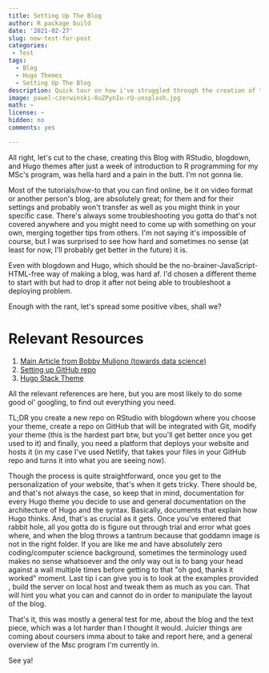 ```yaml
---
title: Setting Up The Blog
author: R package build
date: '2021-02-27'
slug: new-test-for-post
categories:
 - Test
tags:
  - Blog
  - Hugo Themes
  - Setting Up The Blog
description: Quick tour on how i've struggled through the creation of this blog
image: pawel-czerwinski-8uZPynIu-rQ-unsplash.jpg 
math: ~
license: ~
hidden: no
comments: yes

---
```

All right, let's cut to the chase, creating this Blog with RStudio, blogdown, and Hugo themes after just a week of introduction to R programming for my MSc's program, was hella hard and a pain in the butt. I'm not gonna lie. 

Most of the tutorials/how-to that you can find online, be it on video format or another person's blog, are absolutely great; for them and for their settings and probably won't transfer as well as you might think in your specific case. There's always some troubleshooting you gotta do that's not covered anywhere and you might need to come up with something on your own, merging together tips from others. I'm not saying it's impossible of course, but I was surprised to see how hard and sometimes no sense (at least for now, I'll probably get better in the future) it is.

Even with blogdown and Hugo, which should be the no-brainer-JavaScript-HTML-free way of making a blog, was hard af. I'd chosen a different theme to start with but had to drop it after not being able to troubleshoot a deploying problem. 

Enough with the rant, let's spread some positive vibes, shall we?

# Relevant Resources
1. [Main Article from Bobby Muljono (towards data science)](https://towardsdatascience.com/a-data-analysts-guide-to-creating-your-personal-website-with-r-f0079ba9b81c)  
2. [Setting up GitHub repo](https://medium.com/@aklson_DS/how-to-properly-setup-your-github-repository-mac-version-3a8047b899e5)  
3. [Hugo Stack Theme](https://themes.gohugo.io/hugo-theme-stack/)
  
  
    
All the relevant references are here, but you are most likely to do some good ol' googling, to find out everything you need.

TL;DR you create a new repo on RStudio with blogdown where you choose your theme, create a repo on GitHub that will be integrated with Git, modify your theme (this is the hardest part btw, but you'll get better once you get used to it) and finally, you need a platform that deploys your website and hosts it (in my case I've used Netlify, that takes your files in your GitHub repo and turns it into what you are seeing now).

Though the process is quite straightforward, once you get to the personalization of your website, that's when it gets tricky. There should be, and that's not always the case, so keep that in mind, documentation for every Hugo theme you decide to use and general documentation on the architecture of Hugo and the syntax. Basically, documents that explain how Hugo thinks. And, that's as crucial as it gets. Once you've entered that rabbit hole, all you gotta do is figure out through trial and error what goes where, and when the blog throws a tantrum because that goddamn image is not in the right folder. If you are like me and have absolutely zero coding/computer science background, sometimes the terminology used makes no sense whatsoever and the only way out is to bang your head against a wall multiple times before getting to that "oh god, thanks it worked" moment. Last tip i can give you is to look at the examples provided , build the server on local host and tweak them as much as you can. That will hint you what you can and cannot do in order to manipulate the layout of the blog.


That's it, this was mostly a general test for me, about the blog and the text piece, which was a lot harder than I thought it would. Juicier things are coming about coursers imma about to take and report here, and a general overview of the Msc program I'm currently in.

See ya!
